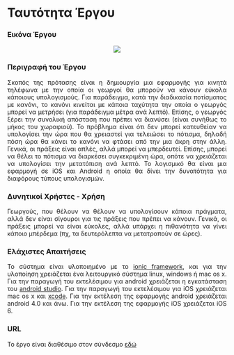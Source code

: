 # Ταυτότητα Έργου

### Εικόνα Έργου
<p align="center">
<img src="https://github.com/ellak-monades-aristeias/FarmerCalculator/blob/master/doc/image.png"/>
</p>

### Περιγραφή του Έργου
<p align="justify">
Σκοπός της πρότασης είναι η δημιουργία μια εφαρμογής για κινητά τηλέφωνα με την οποία οι γεωργοί 
θα μπορούν να κάνουν εύκολα κάποιους υπολογισμούς. Για παράδειγμα, κατά την διαδικασία ποτίσματος 
με κανόνι, το κανόνι κινείται με κάποια ταχύτητα την οποία ο γεωργός μπορεί να μετρήσει 
(για παράδειγμα μέτρα ανά λεπτό). Επίσης, ο γεωργός ξέρει την συνολική απόσταση που πρέπει να 
διανύσει (είναι συνήθως το μήκος του χωραφιού). Το πρόβλημα είναι ότι δεν μπορεί κατευθείαν να
υπολογίσει την ώρα που θα χρειαστεί για τελειώσει το πότισμα, δηλαδή πόση ώρα θα κάνει το κανόνι 
να φτάσει από την μια άκρη στην άλλη. Γενικά, οι πράξεις είναι απλές, αλλά μπορεί να μπερδευτεί. 
Επίσης, μπορεί να θέλει το πότισμα να διαρκέσει συγκεκριμένη ώρα, οπότε να χρειάζεται να υπολογίσει 
την μετατόπιση ανά λεπτό.
Το λογισμικό θα είναι μια εφαρμογή σε iOS και Android η οποία θα δίνει την δυνατότητα για διαφόρους 
τύπους υπολογισμών.
</p>

### Δυνητικοί Xρήστες - Xρήση
<p align="justify">
Γεωργούς, που θέλουν να θέλουν να υπολογίσουν κάποια πράγματα, 
αλλά δεν είναι σίγουροι για τις πράξεις που πρέπει να κάνουν. 
Γενικά, οι πράξεις μπορεί να είναι εύκολες, αλλά υπάρχει η 
πιθανότητα να γίνει κάποιο μπέρδεμα (πχ, τα δευτερόλεπτα να μετατραπούν σε ώρες).
</p>

### Ελάχιστες Aπαιτήσεις
<p align="justify">
Το σύστημα είναι υλοποιημένο με το 
<a href="http://ionicframework.com">ionic framework</a>, 
και για την υλοποίηση χρειάζεται ένα λειτουργικό σύστημα linux, windows ή mac os x.
Για την παραγωγή του εκτελέσιμου για android χρειάζεται η εγκατάσταση του 
<a href="http://developer.android.com/index.html">android studio</a>.
Για την παραγωγή του εκτελέσιμου για iOS χρειάζεται mac os x και 
<a href="https://developer.apple.com/xcode/">xcode</a>.
Για την εκτέλεση της εφαρμογής android χρειάζεται android 4.0 και άνω.
Για την εκτέλεση της εφαρμογής iOS χρειάζεται iOS 6.
</p>

### URL
Το έργο είναι διαθέσιμο στον σύνδεσμο [εδώ](https://github.com/ellak-monades-aristeias/FarmerCalculator)
